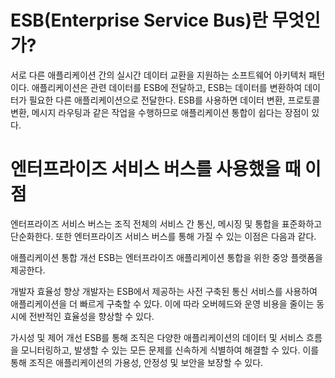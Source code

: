 # ESB(Enterprise Service Bus)란 무엇인가?

서로 다른 애플리케이션 간의 실시간 데이터 교환을 지원하는 소프트웨어 아키텍처 패턴이다.
애플리케이션은 관련 데이터를 ESB에 전달하고, ESB는 데이터를 변환하여 데이터가 필요한 다른 애플리케이션으로 전달한다.
ESB를 사용하면 데이터 변환, 프로토콜 변환, 메시지 라우팅과 같은 작업을 수행하므로 애플리케이션 통합이 쉽다는 장점이 있다.

# 엔터프라이즈 서비스 버스를 사용했을 때 이점

엔터프라이즈 서비스 버스는 조직 전체의 서비스 간 통신, 메시징 및 통합을 표준화하고 단순화한다.
또한 엔터프라이즈 서비스 버스를 통해 가질 수 있는 이점은 다음과 같다.

애플리케이션 통합 개선
ESB는 엔터프라이즈 애플리케이션 통합을 위한 중앙 플랫폼을 제공한다.

개발자 효율성 향상
개발자는 ESB에서 제공하는 사전 구축된 통신 서비스를 사용하여 애플리케이션을 더 빠르게 구축할 수 있다.
이에 따라 오버헤드와 운영 비용을 줄이는 동시에 전반적인 효율성을 향상할 수 있다.

가시성 및 제어 개선
ESB를 통해 조직은 다양한 애플리케이션의 데이터 및 서비스 흐름을 모니터링하고,
발생할 수 있는 모든 문제를 신속하게 식별하여 해결할 수 있다.
이를 통해 조직은 애플리케이션의 가용성, 안정성 및 보안을 보장할 수 있다.